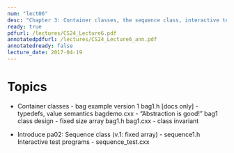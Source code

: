 ```yaml
---
num: "lect06"
desc: "Chapter 3: Container classes, the sequence class, interactive test programs, intro to pa2 "
ready: true
pdfurl: /lectures/CS24_Lecture6.pdf
annotatedpdfurl: /lectures/CS24_Lecture6_ann.pdf
annotatedready: false
lecture_date: 2017-04-19
---
```


# Topics 
* Container classes - bag example version 1
	bag1.h [docs only] - typedefs, value semantics
	bagdemo.cxx - “Abstraction is good!”
	bag1 class design - fixed size array
		bag1.h 
		bag1.cxx - class invariant

* Introduce pa02: Sequence class (v.1: fixed array) - sequence1.h
	Interactive test programs - sequence_test.cxx




